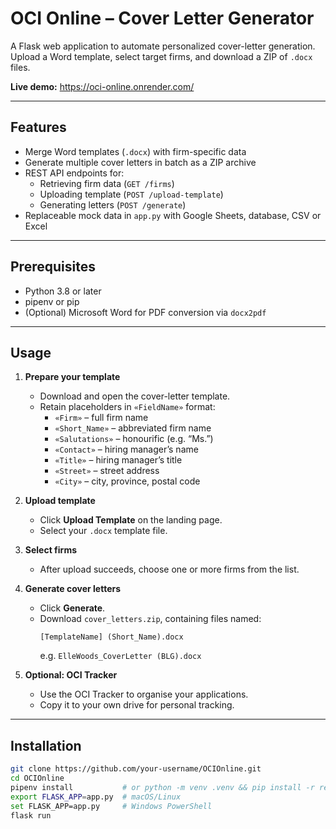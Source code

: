 # OCI Online – Cover Letter Generator

A Flask web application to automate personalized cover-letter generation. Upload a Word template, select target firms, and download a ZIP of `.docx` files.

**Live demo:** https://oci-online.onrender.com/

---

## Features

- Merge Word templates (`.docx`) with firm-specific data  
- Generate multiple cover letters in batch as a ZIP archive  
- REST API endpoints for:
  - Retrieving firm data (`GET /firms`)
  - Uploading template (`POST /upload-template`)
  - Generating letters (`POST /generate`)
- Replaceable mock data in `app.py` with Google Sheets, database, CSV or Excel  

---

## Prerequisites

- Python 3.8 or later  
- pipenv or pip  
- (Optional) Microsoft Word for PDF conversion via `docx2pdf`  

---

## Usage

1. **Prepare your template**  
   - Download and open the cover-letter template.  
   - Retain placeholders in `«FieldName»` format:
     - `«Firm»` – full firm name  
     - `«Short_Name»` – abbreviated firm name  
     - `«Salutations»` – honourific (e.g. “Ms.”)  
     - `«Contact»` – hiring manager’s name  
     - `«Title»` – hiring manager’s title  
     - `«Street»` – street address  
     - `«City»` – city, province, postal code  

2. **Upload template**  
   - Click **Upload Template** on the landing page.  
   - Select your `.docx` template file.  

3. **Select firms**  
   - After upload succeeds, choose one or more firms from the list.  

4. **Generate cover letters**  
   - Click **Generate**.  
   - Download `cover_letters.zip`, containing files named:
     ```
     [TemplateName] (Short_Name).docx
     ```
     e.g. `ElleWoods_CoverLetter (BLG).docx`  

5. **Optional: OCI Tracker**  
   - Use the OCI Tracker to organise your applications.  
   - Copy it to your own drive for personal tracking.  

---

## Installation

```bash
git clone https://github.com/your-username/OCIOnline.git
cd OCIOnline
pipenv install           # or python -m venv .venv && pip install -r requirements.txt
export FLASK_APP=app.py  # macOS/Linux
set FLASK_APP=app.py     # Windows PowerShell
flask run
